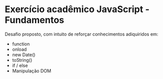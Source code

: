 # Exercício acadêmico JavaScript - Fundamentos

Desafio proposto, com intuito de reforçar conhecimentos adiquiridos em:
- function
- onload
- new Date()
- toString()
- if / else
- Manipulação DOM
